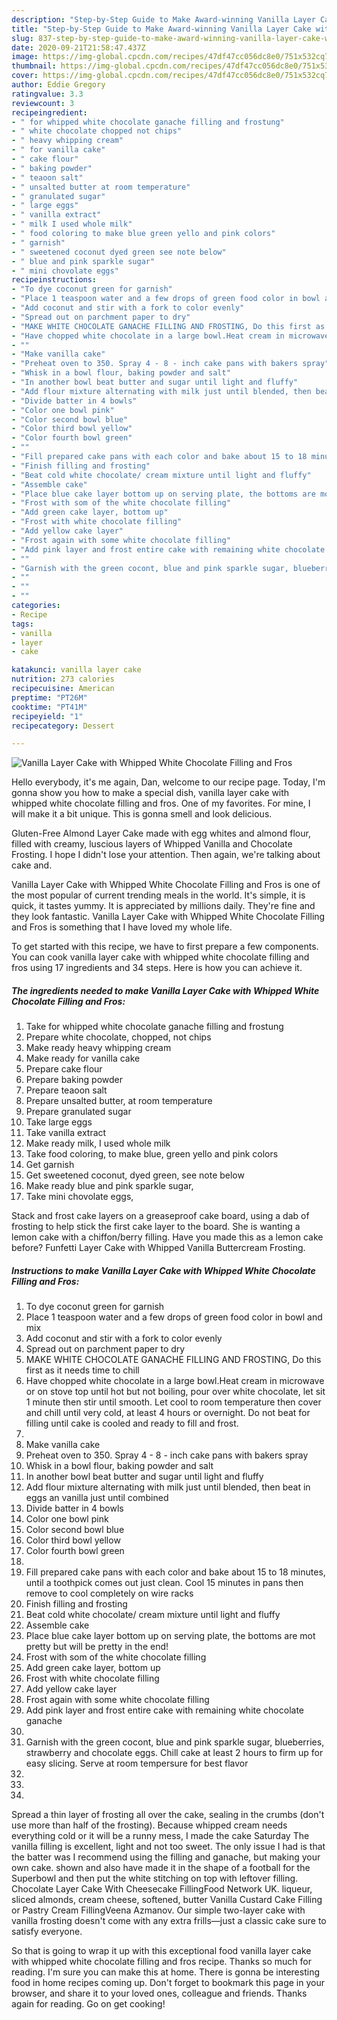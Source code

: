 ```yaml
---
description: "Step-by-Step Guide to Make Award-winning Vanilla Layer Cake with Whipped White Chocolate Filling and Fros"
title: "Step-by-Step Guide to Make Award-winning Vanilla Layer Cake with Whipped White Chocolate Filling and Fros"
slug: 837-step-by-step-guide-to-make-award-winning-vanilla-layer-cake-with-whipped-white-chocolate-filling-and-fros
date: 2020-09-21T21:58:47.437Z
image: https://img-global.cpcdn.com/recipes/47df47cc056dc8e0/751x532cq70/vanilla-layer-cake-with-whipped-white-chocolate-filling-and-fros-recipe-main-photo.jpg
thumbnail: https://img-global.cpcdn.com/recipes/47df47cc056dc8e0/751x532cq70/vanilla-layer-cake-with-whipped-white-chocolate-filling-and-fros-recipe-main-photo.jpg
cover: https://img-global.cpcdn.com/recipes/47df47cc056dc8e0/751x532cq70/vanilla-layer-cake-with-whipped-white-chocolate-filling-and-fros-recipe-main-photo.jpg
author: Eddie Gregory
ratingvalue: 3.3
reviewcount: 3
recipeingredient:
- " for whipped white chocolate ganache filling and frostung"
- " white chocolate chopped not chips"
- " heavy whipping cream"
- " for vanilla cake"
- " cake flour"
- " baking powder"
- " teaoon salt"
- " unsalted butter at room temperature"
- " granulated sugar"
- " large eggs"
- " vanilla extract"
- " milk I used whole milk"
- " food coloring to make blue green yello and pink colors"
- " garnish"
- " sweetened coconut dyed green see note below"
- " blue and pink sparkle sugar"
- " mini chovolate eggs"
recipeinstructions:
- "To dye coconut green for garnish"
- "Place 1 teaspoon water and a few drops of green food color in bowl and mix"
- "Add coconut and stir with a fork to color evenly"
- "Spread out on parchment paper to dry"
- "MAKE WHITE CHOCOLATE GANACHE FILLING AND FROSTING, Do this first as it needs time to chill"
- "Have chopped white chocolate in a large bowl.Heat cream in microwave or on stove top until hot but not boiling, pour over white chocolate, let sit 1 minute then stir until smooth. Let cool to room temperature then cover and chill until very cold, at least 4 hours or overnight. Do not beat for filling until cake is cooled and ready to fill and frost."
- ""
- "Make vanilla cake"
- "Preheat oven to 350. Spray 4 - 8 - inch cake pans with bakers spray"
- "Whisk in a bowl flour, baking powder and salt"
- "In another bowl beat butter and sugar until light and fluffy"
- "Add flour mixture alternating with milk just until blended, then beat in eggs an vanilla just until combined"
- "Divide batter in 4 bowls"
- "Color one bowl pink"
- "Color second bowl blue"
- "Color third bowl yellow"
- "Color fourth bowl green"
- ""
- "Fill prepared cake pans with each color and bake about 15 to 18 minutes, until a toothpick comes out just clean. Cool 15 minutes in pans then remove to cool completely on wire racks"
- "Finish filling and frosting"
- "Beat cold white chocolate/ cream mixture until light and fluffy"
- "Assemble cake"
- "Place blue cake layer bottom up on serving plate, the bottoms are mot pretty but will be pretty in the end!"
- "Frost with som of the white chocolate filling"
- "Add green cake layer, bottom up"
- "Frost with white chocolate filling"
- "Add yellow cake layer"
- "Frost again with some white chocolate filling"
- "Add pink layer and frost entire cake with remaining white chocolate ganache"
- ""
- "Garnish with the green cocont, blue and pink sparkle sugar, blueberries, strawberry and chocolate eggs. Chill cake at least 2 hours to firm up for easy slicing. Serve at room tempersure for best flavor"
- ""
- ""
- ""
categories:
- Recipe
tags:
- vanilla
- layer
- cake

katakunci: vanilla layer cake 
nutrition: 273 calories
recipecuisine: American
preptime: "PT26M"
cooktime: "PT41M"
recipeyield: "1"
recipecategory: Dessert

---
```



![Vanilla Layer Cake with Whipped White Chocolate Filling and Fros](https://img-global.cpcdn.com/recipes/47df47cc056dc8e0/751x532cq70/vanilla-layer-cake-with-whipped-white-chocolate-filling-and-fros-recipe-main-photo.jpg)

Hello everybody, it's me again, Dan, welcome to our recipe page. Today, I'm gonna show you how to make a special dish, vanilla layer cake with whipped white chocolate filling and fros. One of my favorites. For mine, I will make it a bit unique. This is gonna smell and look delicious.

Gluten-Free Almond Layer Cake made with egg whites and almond flour, filled with creamy, luscious layers of Whipped Vanilla and Chocolate Frosting. I hope I didn&#39;t lose your attention. Then again, we&#39;re talking about cake and.

Vanilla Layer Cake with Whipped White Chocolate Filling and Fros is one of the most popular of current trending meals in the world. It's simple, it is quick, it tastes yummy. It is appreciated by millions daily. They're fine and they look fantastic. Vanilla Layer Cake with Whipped White Chocolate Filling and Fros is something that I have loved my whole life.


To get started with this recipe, we have to first prepare a few components. You can cook vanilla layer cake with whipped white chocolate filling and fros using 17 ingredients and 34 steps. Here is how you can achieve it.

<!--inarticleads1-->

##### The ingredients needed to make Vanilla Layer Cake with Whipped White Chocolate Filling and Fros:

1. Take  for whipped white chocolate ganache filling and frostung
1. Prepare  white chocolate, chopped, not chips
1. Make ready  heavy whipping cream
1. Make ready  for vanilla cake
1. Prepare  cake flour
1. Prepare  baking powder
1. Prepare  teaoon salt
1. Prepare  unsalted butter, at room temperature
1. Prepare  granulated sugar
1. Take  large eggs
1. Take  vanilla extract
1. Make ready  milk, I used whole milk
1. Take  food coloring, to make blue, green yello and pink colors
1. Get  garnish
1. Get  sweetened coconut, dyed green, see note below
1. Make ready  blue and pink sparkle sugar,
1. Take  mini chovolate eggs,


Stack and frost cake layers on a greaseproof cake board, using a dab of frosting to help stick the first cake layer to the board. She is wanting a lemon cake with a chiffon/berry filling. Have you made this as a lemon cake before? Funfetti Layer Cake with Whipped Vanilla Buttercream Frosting. 

<!--inarticleads2-->

##### Instructions to make Vanilla Layer Cake with Whipped White Chocolate Filling and Fros:

1. To dye coconut green for garnish
1. Place 1 teaspoon water and a few drops of green food color in bowl and mix
1. Add coconut and stir with a fork to color evenly
1. Spread out on parchment paper to dry
1. MAKE WHITE CHOCOLATE GANACHE FILLING AND FROSTING, Do this first as it needs time to chill
1. Have chopped white chocolate in a large bowl.Heat cream in microwave or on stove top until hot but not boiling, pour over white chocolate, let sit 1 minute then stir until smooth. Let cool to room temperature then cover and chill until very cold, at least 4 hours or overnight. Do not beat for filling until cake is cooled and ready to fill and frost.
1. 
1. Make vanilla cake
1. Preheat oven to 350. Spray 4 - 8 - inch cake pans with bakers spray
1. Whisk in a bowl flour, baking powder and salt
1. In another bowl beat butter and sugar until light and fluffy
1. Add flour mixture alternating with milk just until blended, then beat in eggs an vanilla just until combined
1. Divide batter in 4 bowls
1. Color one bowl pink
1. Color second bowl blue
1. Color third bowl yellow
1. Color fourth bowl green
1. 
1. Fill prepared cake pans with each color and bake about 15 to 18 minutes, until a toothpick comes out just clean. Cool 15 minutes in pans then remove to cool completely on wire racks
1. Finish filling and frosting
1. Beat cold white chocolate/ cream mixture until light and fluffy
1. Assemble cake
1. Place blue cake layer bottom up on serving plate, the bottoms are mot pretty but will be pretty in the end!
1. Frost with som of the white chocolate filling
1. Add green cake layer, bottom up
1. Frost with white chocolate filling
1. Add yellow cake layer
1. Frost again with some white chocolate filling
1. Add pink layer and frost entire cake with remaining white chocolate ganache
1. 
1. Garnish with the green cocont, blue and pink sparkle sugar, blueberries, strawberry and chocolate eggs. Chill cake at least 2 hours to firm up for easy slicing. Serve at room tempersure for best flavor
1. 
1. 
1. 


Spread a thin layer of frosting all over the cake, sealing in the crumbs (don&#39;t use more than half of the frosting). Because whipped cream needs everything cold or it will be a runny mess, I made the cake Saturday The vanilla filling is excellent, light and not too sweet. The only issue I had is that the batter was I recommend using the filling and ganache, but making your own cake. shown and also have made it in the shape of a football for the Superbowl and then put the white stitching on top with leftover filling. Chocolate Layer Cake With Cheesecake FillingFood Network UK. liqueur, sliced almonds, cream cheese, softened, butter Vanilla Custard Cake Filling or Pastry Cream FillingVeena Azmanov. Our simple two-layer cake with vanilla frosting doesn&#39;t come with any extra frills—just a classic cake sure to satisfy everyone. 

So that is going to wrap it up with this exceptional food vanilla layer cake with whipped white chocolate filling and fros recipe. Thanks so much for reading. I'm sure you can make this at home. There is gonna be interesting food in home recipes coming up. Don't forget to bookmark this page in your browser, and share it to your loved ones, colleague and friends. Thanks again for reading. Go on get cooking!
